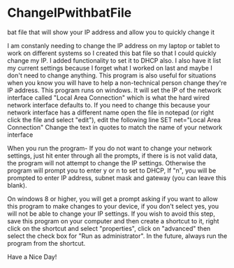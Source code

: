 # ChangeIPwithbatFile
bat file that will show your IP address and allow you to quickly change it

I am constanly needing to change the IP address on my laptop or tablet to work on different systems so I created this bat file so that I could quickly change my IP. I added functionality to set it to DHCP also. I also have it list my current settings because I forget what I worked on last and maybe I don't need to change anything.
This program is also useful for situations when you know you will have to help a non-technical person change they're IP address.
This program runs on windows. It will set the IP of the network interface called "Local Area Connection" which is what the hard wired network interface defaults to. If you need to change this because your network interface has a different name open the file in notepad (or right click the file and select "edit"), edit the following line
SET net="Local Area Connection"
Change the text in quotes to match the name of your network interface

When you run the program-
If you do not want to change your network settings, just hit enter through all the prompts, if there is is not valid data, the program will not attempt to change the IP settings.
Otherwise the program will prompt you to enter y or n to set to DHCP,
If "n", you will be prompted to enter IP address, subnet mask and gateway (you can leave this blank).

On windows 8 or higher, you will get a prompt asking if you want to allow this program to make changes to your device, if you don't select yes, you will not be able to change your IP settings. If you wish to avoid this step, save this program on your computer and then create a
shortcut to it, right click on the shortcut and select "properties", click on "advanced" then select the check box for "Run as administrator". In the future, always run the program from the shortcut.

Have a Nice Day!
